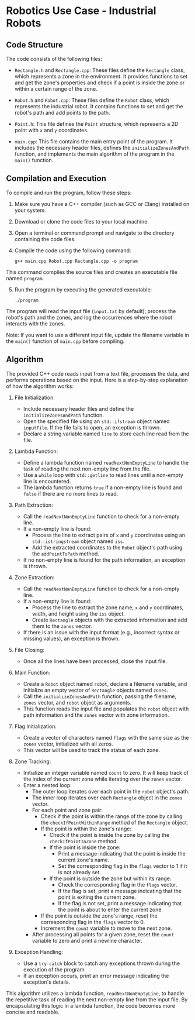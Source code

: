 # Robotics Use Case - Industrial Robots


## Code Structure

The code consists of the following files:

- `Rectangle.h` and `Rectangle.cpp`: These files define the `Rectangle` class, which represents a zone in the environment. It provides functions to set and get the zone's properties and check if a point is inside the zone or within a certain range of the zone.

- `Robot.h` and `Robot.cpp`: These files define the `Robot` class, which represents the industrial robot. It contains functions to set and get the robot's path and add points to the path.

- `Point.h`: This file defines the `Point` structure, which represents a 2D point with `x` and `y` coordinates.

- `main.cpp`: This file contains the main entry point of the program. It includes the necessary header files, defines the `initializeZonesAndPath` function, and implements the main algorithm of the program in the `main()` function.

## Compilation and Execution

To compile and run the program, follow these steps:

1. Make sure you have a C++ compiler (such as GCC or Clang) installed on your system.

2. Download or clone the code files to your local machine.

3. Open a terminal or command prompt and navigate to the directory containing the code files.

4. Compile the code using the following command:


   ```shell
   g++ main.cpp Robot.cpp Rectangle.cpp -o program
   
This command compiles the source files and creates an executable file named `program`.

5. Run the program by executing the generated executable:

   ```shell
   ./program
   
The program will read the input file (`input.txt` by default), process the robot's path and the zones, and log the occurrences where the robot interacts with the zones.

Note: If you want to use a different input file, update the filename variable in the `main()` function of `main.cpp` before compiling.

## Algorithm

The provided C++ code reads input from a text file, processes the data, and performs operations based on the input. Here is a step-by-step explanation of how the algorithm works:

1. File Initialization:
   - Include necessary header files and define the `initializeZonesAndPath` function.
   - Open the specified file using an `std::ifstream` object named `inputFile`. If the file fails to open, an exception is thrown.
   - Declare a string variable named `line` to store each line read from the file.

2. Lambda Function:
   - Define a lambda function named `readNextNonEmptyLine` to handle the task of reading the next non-empty line from the file.
   - Use a `while` loop with `std::getline` to read lines until a non-empty line is encountered.
   - The lambda function returns `true` if a non-empty line is found and `false` if there are no more lines to read.

3. Path Extraction:
   - Call the `readNextNonEmptyLine` function to check for a non-empty line.
   - If a non-empty line is found:
     - Process the line to extract pairs of `x` and `y` coordinates using an `std::istringstream` object named `iss`.
     - Add the extracted coordinates to the `Robot` object's path using the `addPointToPath` method.
   - If no non-empty line is found for the path information, an exception is thrown.

4. Zone Extraction:
   - Call the `readNextNonEmptyLine` function to check for a non-empty line.
   - If a non-empty line is found:
     - Process the line to extract the zone name, `x` and `y` coordinates, width, and height using the `iss` object.
     - Create `Rectangle` objects with the extracted information and add them to the `zones` vector.
   - If there is an issue with the input format (e.g., incorrect syntax or missing values), an exception is thrown.

5. File Closing:
   - Once all the lines have been processed, close the input file.

6. Main Function:
   - Create a `Robot` object named `robot`, declare a filename variable, and initialize an empty vector of `Rectangle` objects named `zones`.
   - Call the `initializeZonesAndPath` function, passing the filename, `zones` vector, and `robot` object as arguments.
   - This function reads the input file and populates the `robot` object with path information and the `zones` vector with zone information.

7. Flag Initialization:
   - Create a vector of characters named `flags` with the same size as the `zones` vector, initialized with all zeros.
   - This vector will be used to track the status of each zone.

8. Zone Tracking:
   - Initialize an integer variable named `count` to zero. It will keep track of the index of the current zone while iterating over the `zones` vector.
   - Enter a nested loop:
     - The outer loop iterates over each point in the `robot` object's path.
     - The inner loop iterates over each `Rectangle` object in the `zones` vector.
     - For each point and zone pair:
       - Check if the point is within the range of the zone by calling the `checkIfPointWithinRange` method of the `Rectangle` object.
       - If the point is within the zone's range:
         - Check if the point is inside the zone by calling the `checkIfPointInZone` method.
         - If the point is inside the zone:
           - Print a message indicating that the point is inside the current zone's name.
           - Set the corresponding flag in the `flags` vector to 1 if it is not already set.
         - If the point is outside the zone but within its range:
           - Check the corresponding flag in the `flags` vector.
           - If the flag is set, print a message indicating that the point is exiting the current zone.
           - If the flag is not set, print a message indicating that the point is about to enter the current zone.
       - If the point is outside the zone's range, reset the corresponding flag in the `flags` vector to 0.
       - Increment the `count` variable to move to the next zone.
     - After processing all points for a given zone, reset the `count` variable to zero and print a newline character.

9. Exception Handling:
   - Use a `try-catch` block to catch any exceptions thrown during the execution of the program.
   - If an exception occurs, print an error message indicating the exception's details.

This algorithm utilizes a lambda function, `readNextNonEmptyLine`, to handle the repetitive task of reading the next non-empty line from the input file. By encapsulating this logic in a lambda function, the code becomes more concise and readable.
